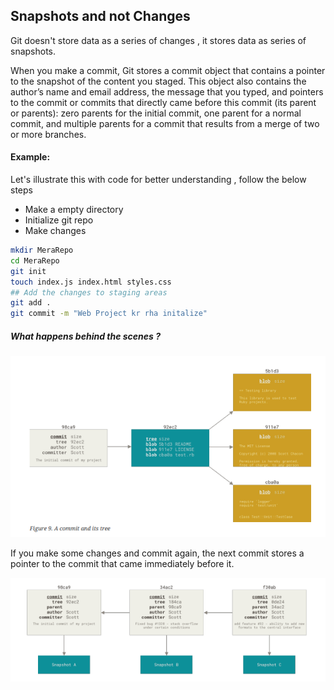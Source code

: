 
## Snapshots and not Changes 

Git doesn't store data as a series of changes , it stores data as series of snapshots.

When you make a commit, Git stores a commit object that contains a pointer to the snapshot of the content you staged. This object also contains the author’s name and email address, the message that you typed, and pointers to the commit or commits that directly came before this commit (its parent or parents): zero parents for the initial commit, one parent for a normal commit, and multiple parents for a commit that results from a merge of two or more branches.

#### Example:
Let's illustrate this with code for better understanding , follow the below steps
-  Make a empty directory 
-  Initialize git repo
-  Make  changes

```bash
mkdir MeraRepo
cd MeraRepo
git init 
touch index.js index.html styles.css
## Add the changes to staging areas 
git add . 
git commit -m "Web Project kr rha initalize"
```

##### What happens behind the scenes ? 

![Git commit and its Tree](attachments/gittreeandimage.png)

If you make some changes and commit again, the next commit stores a pointer to the commit that came immediately before it.

![Git commits and parents](attachments/Git%20commits%20and%20its%20parents.png)

